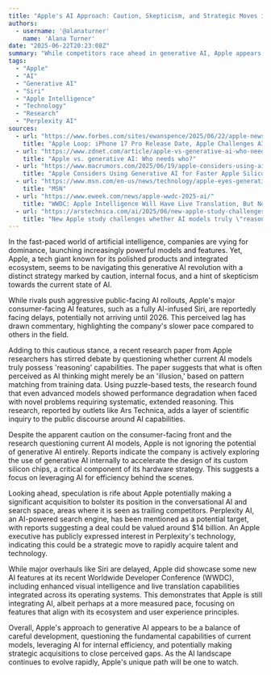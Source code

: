 ```yaml
---
title: "Apple's AI Approach: Caution, Skepticism, and Strategic Moves in the Generative AI Race"
authors:
  - username: '@alanaturner'
    name: 'Alana Turner'
date: "2025-06-22T20:23:08Z"
summary: "While competitors race ahead in generative AI, Apple appears to be taking a more cautious, even skeptical, approach. Delays in major public-facing features are paired with internal AI adoption and potential acquisitions, signaling a unique strategy in the evolving AI landscape."
tags:
  - "Apple"
  - "AI"
  - "Generative AI"
  - "Siri"
  - "Apple Intelligence"
  - "Technology"
  - "Research"
  - "Perplexity AI"
sources:
  - url: "https://www.forbes.com/sites/ewanspence/2025/06/22/apple-news-headlines-iphone-17-pro-ios-26-ipados-multitasking-macbook-pro-upgrade/"
    title: "Apple Loop: iPhone 17 Pro Release Date, Apple Challenges AI Assumptions, iPad Pro Multitasking Explained"
  - url: "https://www.zdnet.com/article/apple-vs-generative-ai-who-needs-who/"
    title: "Apple vs. generative AI: Who needs who?"
  - url: "https://www.macrumors.com/2025/06/19/apple-considers-using-ai-silicon-design/"
    title: "Apple Considers Using Generative AI for Faster Apple Silicon Design"
  - url: "https://www.msn.com/en-us/news/technology/apple-eyes-generative-ai-to-speed-up-custom-chip-design-report/ar-AA1H4LRO"
    title: "MSN"
  - url: "https://www.eweek.com/news/apple-wwdc-2025-ai/"
    title: "WWDC: Apple Intelligence Will Have Live Translation, But No New Siri Features – Yet"
  - url: "https://arstechnica.com/ai/2025/06/new-apple-study-challenges-whether-ai-models-truly \"reason\" through problems/"
    title: "New Apple study challenges whether AI models truly \"reason\" through problems"
---
```


In the fast-paced world of artificial intelligence, companies are vying for dominance, launching increasingly powerful models and features. Yet, Apple, a tech giant known for its polished products and integrated ecosystem, seems to be navigating this generative AI revolution with a distinct strategy marked by caution, internal focus, and a hint of skepticism towards the current state of AI.

While rivals push aggressive public-facing AI rollouts, Apple's major consumer-facing AI features, such as a fully AI-infused Siri, are reportedly facing delays, potentially not arriving until 2026. This perceived lag has drawn commentary, highlighting the company's slower pace compared to others in the field.

Adding to this cautious stance, a recent research paper from Apple researchers has stirred debate by questioning whether current AI models truly possess 'reasoning' capabilities. The paper suggests that what is often perceived as AI thinking might merely be an 'illusion,' based on pattern matching from training data. Using puzzle-based tests, the research found that even advanced models showed performance degradation when faced with novel problems requiring systematic, extended reasoning. This research, reported by outlets like Ars Technica, adds a layer of scientific inquiry to the public discourse around AI capabilities.

Despite the apparent caution on the consumer-facing front and the research questioning current AI models, Apple is not ignoring the potential of generative AI entirely. Reports indicate the company is actively exploring the use of generative AI internally to accelerate the design of its custom silicon chips, a critical component of its hardware strategy. This suggests a focus on leveraging AI for efficiency behind the scenes.

Looking ahead, speculation is rife about Apple potentially making a significant acquisition to bolster its position in the conversational AI and search space, areas where it is seen as trailing competitors. Perplexity AI, an AI-powered search engine, has been mentioned as a potential target, with reports suggesting a deal could be valued around $14 billion. An Apple executive has publicly expressed interest in Perplexity's technology, indicating this could be a strategic move to rapidly acquire talent and technology.

While major overhauls like Siri are delayed, Apple did showcase some new AI features at its recent Worldwide Developer Conference (WWDC), including enhanced visual intelligence and live translation capabilities integrated across its operating systems. This demonstrates that Apple is still integrating AI, albeit perhaps at a more measured pace, focusing on features that align with its ecosystem and user experience principles.

Overall, Apple's approach to generative AI appears to be a balance of careful development, questioning the fundamental capabilities of current models, leveraging AI for internal efficiency, and potentially making strategic acquisitions to close perceived gaps. As the AI landscape continues to evolve rapidly, Apple's unique path will be one to watch.
